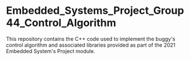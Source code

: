 # Embedded_Systems_Project_Group44_Control_Algorithm
This repository contains the C++ code used to implement the buggy's control algorithm and associated libraries provided as part of the 2021 Embedded System's Project module.
